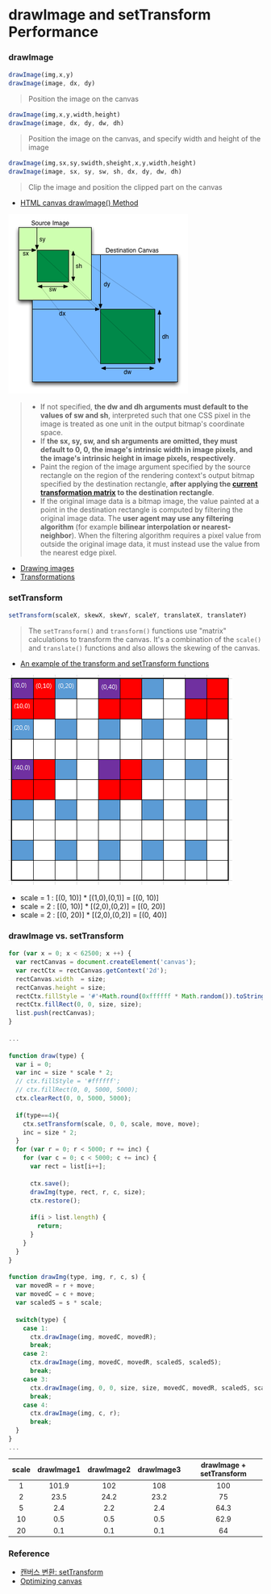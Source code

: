 # drawImage and setTransform Performance

### drawImage

```javascript
drawImage(img,x,y)
drawImage(image, dx, dy)
```
> Position the image on the canvas

```javascript
drawImage(img,x,y,width,height)
drawImage(image, dx, dy, dw, dh)
```
> Position the image on the canvas, and specify width and height of the image

```javascript
drawImage(img,sx,sy,swidth,sheight,x,y,width,height)
drawImage(image, sx, sy, sw, sh, dx, dy, dw, dh)
```
> Clip the image and position the clipped part on the canvas

* [HTML canvas drawImage() Method](http://www.w3schools.com/tags/canvas_drawimage.asp)

![drawImage.png](../img/Canvas/drawImage-and-setTransform-performance/drawImage.png)

> * If not specified, **the dw and dh arguments must default to the values of sw and sh**, interpreted such that one CSS pixel in the image is treated as one unit in the output bitmap's coordinate space.
> * If **the sx, sy, sw, and sh arguments are omitted, they must default to 0, 0, the image's intrinsic width in image pixels, and the image's intrinsic height in image pixels, respectively**.
> * Paint the region of the image argument specified by the source rectangle on the region of the rendering context's output bitmap specified by the destination rectangle, **after applying the [current transformation matrix](https://html.spec.whatwg.org/multipage/scripting.html#current-transformation-matrix) to the destination rectangle**.
> * If the original image data is a bitmap image, the value painted at a point in the destination rectangle is computed by filtering the original image data. The **user agent may use any filtering algorithm** (for example **bilinear interpolation or nearest-neighbor**). When the filtering algorithm requires a pixel value from outside the original image data, it must instead use the value from the nearest edge pixel.

* [Drawing images](https://html.spec.whatwg.org/multipage/scripting.html#dom-context-2d-drawimage)
* [Transformations](https://html.spec.whatwg.org/multipage/scripting.html#current-transformation-matrix)

### setTransform

```javascript
setTransform(scaleX, skewX, skewY, scaleY, translateX, translateY)
```

> The ``setTransform()`` and ``transform()`` functions use "matrix" calculations to transform the canvas. It's a combination of the ``scale()`` and ``translate()`` functions and also allows the skewing of the canvas.

* [An example of the transform and setTransform functions](http://www.rgraph.net/blog/2013/february/an-example-of-the-html5-canvas-transform-function.html)

![transform.PNG](../img/Canvas/drawImage-and-setTransform-performance/transform.PNG)

* scale = 1 : [(0, 10)] * [(1,0),(0,1)] = [(0, 10)]
* scale = 2 : [(0, 10)] * [(2,0),(0,2)] = [(0, 20)]
* scale = 2 : [(0, 20)] * [(2,0),(0,2)] = [(0, 40)]

### drawImage vs. setTransform

```javascript
for (var x = 0; x < 62500; x ++) {
  var rectCanvas = document.createElement('canvas');
  var rectCtx = rectCanvas.getContext('2d');
  rectCanvas.width  = size;
  rectCanvas.height = size;
  rectCtx.fillStyle = '#'+Math.round(0xffffff * Math.random()).toString(16);
  rectCtx.fillRect(0, 0, size, size);
  list.push(rectCanvas);
}

...

function draw(type) {
  var i = 0;
  var inc = size * scale * 2;
  // ctx.fillStyle = '#ffffff';
  // ctx.fillRect(0, 0, 5000, 5000);
  ctx.clearRect(0, 0, 5000, 5000);

  if(type==4){
    ctx.setTransform(scale, 0, 0, scale, move, move);
    inc = size * 2;
  }
  for (var r = 0; r < 5000; r += inc) {
    for (var c = 0; c < 5000; c += inc) {
      var rect = list[i++];
      
      ctx.save();
      drawImg(type, rect, r, c, size);
      ctx.restore();
      
      if(i > list.length) {
        return;
      }
    }
  }
}

function drawImg(type, img, r, c, s) {
  var movedR = r + move;
  var movedC = c + move;
  var scaledS = s * scale;
 
  switch(type) {
    case 1:
      ctx.drawImage(img, movedC, movedR);
      break;
    case 2:
      ctx.drawImage(img, movedC, movedR, scaledS, scaledS);
      break;
    case 3:
      ctx.drawImage(img, 0, 0, size, size, movedC, movedR, scaledS, scaledS);
      break;
    case 4:
      ctx.drawImage(img, c, r);
      break;
  }
}
...
```

| scale | drawImage1 | drawImage2 | drawImage3 | drawImage + setTransform |
| :---: | :---: | :---: | :---: | :---: |
| 1 | 101.9 | 102 | 108 | 100 |
| 2 | 23.5 | 24.2 | 23.2 | 75 |
| 5 | 2.4 | 2.2 | 2.4 | 64.3 |
| 10 | 0.5 | 0.5 | 0.5 | 62.9 |
| 20 | 0.1 | 0.1 | 0.1 | 64 |

### Reference

* [캔버스 변환: setTransform](http://rayuela.kr/htmlcss/post1082/)
* [Optimizing canvas](https://developer.mozilla.org/ko/docs/Web/API/Canvas_API/Tutorial/Optimizing_canvas)